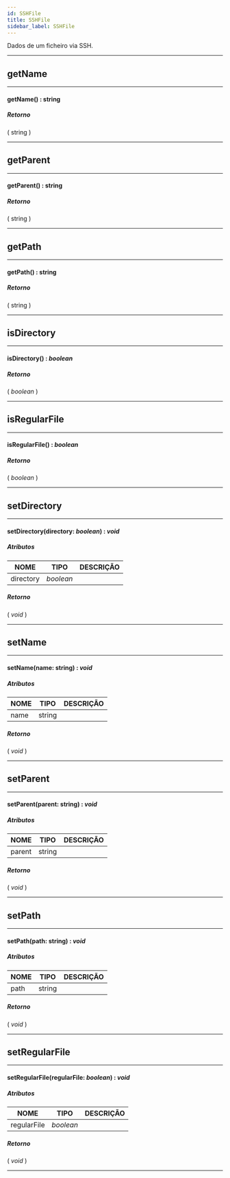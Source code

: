 ```yaml
---
id: SSHFile
title: SSHFile
sidebar_label: SSHFile
---
```


Dados de um ficheiro via SSH.

---

## getName

---

#### getName() : string
##### Retorno

( string )


---

## getParent

---

#### getParent() : string
##### Retorno

( string )


---

## getPath

---

#### getPath() : string
##### Retorno

( string )


---

## isDirectory

---

#### isDirectory() : _boolean_
##### Retorno

( _boolean_ )


---

## isRegularFile

---

#### isRegularFile() : _boolean_
##### Retorno

( _boolean_ )


---

## setDirectory

---

#### setDirectory(directory: _boolean_) : _void_
##### Atributos

| NOME | TIPO | DESCRIÇÃO |
|---|---|---|
| directory | _boolean_ |   |

##### Retorno

( _void_ )


---

## setName

---

#### setName(name: string) : _void_
##### Atributos

| NOME | TIPO | DESCRIÇÃO |
|---|---|---|
| name | string |   |

##### Retorno

( _void_ )


---

## setParent

---

#### setParent(parent: string) : _void_
##### Atributos

| NOME | TIPO | DESCRIÇÃO |
|---|---|---|
| parent | string |   |

##### Retorno

( _void_ )


---

## setPath

---

#### setPath(path: string) : _void_
##### Atributos

| NOME | TIPO | DESCRIÇÃO |
|---|---|---|
| path | string |   |

##### Retorno

( _void_ )


---

## setRegularFile

---

#### setRegularFile(regularFile: _boolean_) : _void_
##### Atributos

| NOME | TIPO | DESCRIÇÃO |
|---|---|---|
| regularFile | _boolean_ |   |

##### Retorno

( _void_ )


---


